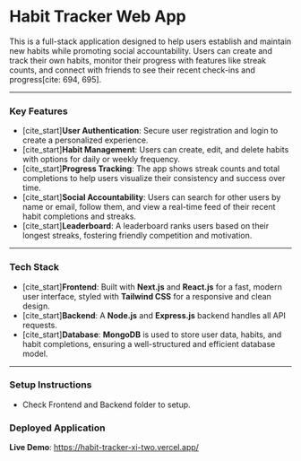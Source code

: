 # Habit Tracker Web App

This is a full-stack application designed to help users establish and maintain new habits while promoting social accountability. Users can create and track their own habits, monitor their progress with features like streak counts, and connect with friends to see their recent check-ins and progress[cite: 694, 695].

---

### Key Features

- [cite_start]**User Authentication**: Secure user registration and login to create a personalized experience.
- [cite_start]**Habit Management**: Users can create, edit, and delete habits with options for daily or weekly frequency.
- [cite_start]**Progress Tracking**: The app shows streak counts and total completions to help users visualize their consistency and success over time.
- [cite_start]**Social Accountability**: Users can search for other users by name or email, follow them, and view a real-time feed of their recent habit completions and streaks.
- [cite_start]**Leaderboard**: A leaderboard ranks users based on their longest streaks, fostering friendly competition and motivation.

---

### Tech Stack

- [cite_start]**Frontend**: Built with **Next.js** and **React.js** for a fast, modern user interface, styled with **Tailwind CSS** for a responsive and clean design.
- [cite_start]**Backend**: A **Node.js** and **Express.js** backend handles all API requests.
- [cite_start]**Database**: **MongoDB** is used to store user data, habits, and habit completions, ensuring a well-structured and efficient database model.

---

### Setup Instructions

- Check Frontend and Backend folder to setup.

### Deployed Application

**Live Demo**: https://habit-tracker-xi-two.vercel.app/

